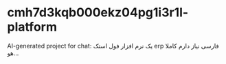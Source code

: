 # cmh7d3kqb000ekz04pg1i3r1l-platform
AI-generated project for chat: یک نرم افزار فول استک erp فارسی نیاز دارم کاملا هو...
